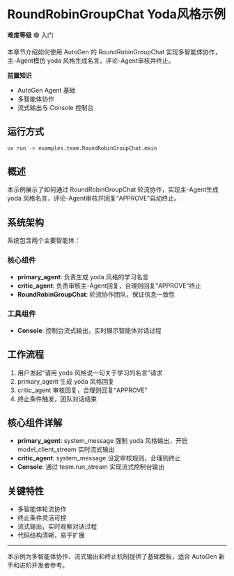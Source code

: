 # RoundRobinGroupChat Yoda风格示例

**难度等级** 🟢 入门

本章节介绍如何使用 AutoGen 的 RoundRobinGroupChat 实现多智能体协作，主-Agent模仿 yoda 风格生成名言，评论-Agent审核并终止。

**前置知识**
- AutoGen Agent 基础
- 多智能体协作
- 流式输出与 Console 控制台

## 运行方式
```bash
uv run -m examples.team.RoundRobinGroupChat.main
```

## 概述
本示例展示了如何通过 RoundRobinGroupChat 轮流协作，实现主-Agent生成 yoda 风格名言，评论-Agent审核并回复“APPROVE”自动终止。

## 系统架构
系统包含两个主要智能体：

### 核心组件
- **primary_agent**: 负责生成 yoda 风格的学习名言
- **critic_agent**: 负责审核主-Agent回复，合理则回复“APPROVE”终止
- **RoundRobinGroupChat**: 轮流协作团队，保证信息一致性

### 工具组件
- **Console**: 控制台流式输出，实时展示智能体对话过程

## 工作流程
1. 用户发起“请用 yoda 风格说一句关于学习的名言”请求
2. primary_agent 生成 yoda 风格回复
3. critic_agent 审核回复，合理则回复“APPROVE”
4. 终止条件触发，团队对话结束

## 核心组件详解
- **primary_agent**: system_message 强制 yoda 风格输出，开启 model_client_stream 实时流式输出
- **critic_agent**: system_message 设定审核规则，合理则终止
- **Console**: 通过 team.run_stream 实现流式控制台输出

## 关键特性
- 多智能体轮流协作
- 终止条件灵活可控
- 流式输出，实时观察对话过程
- 代码结构清晰，易于扩展

---
本示例为多智能体协作、流式输出和终止机制提供了基础模板，适合 AutoGen 新手和进阶开发者参考。
